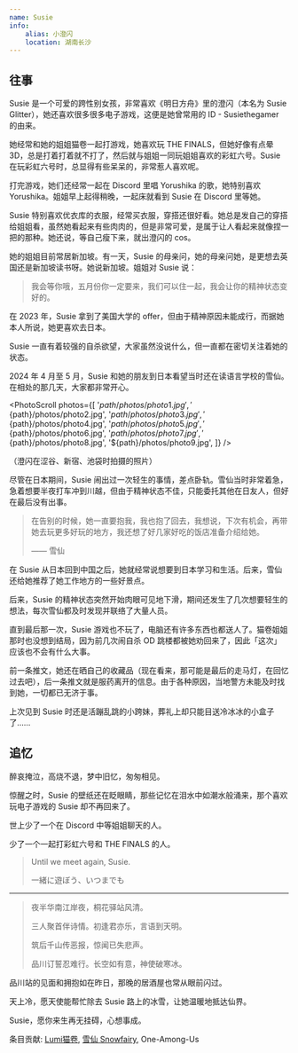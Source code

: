```yaml
---
name: Susie
info:
    alias: 小澄闪
    location: 湖南长沙
---
```


## 往事

Susie 是一个可爱的跨性别女孩，非常喜欢《明日方舟》里的澄闪（本名为 Susie Glitter），她还喜欢很多很多电子游戏，这便是她曾常用的 ID - Susiethegamer 的由来。

她经常和她的姐姐猫卷一起打游戏，她喜欢玩 THE FINALS，但她好像有点晕 3D，总是打着打着就不打了，然后就与姐姐一同玩姐姐喜欢的彩虹六号。Susie 在玩彩虹六号时，总显得有些呆呆的，非常惹人喜欢呢。

打完游戏，她们还经常一起在 Discord 里唱 Yorushika 的歌，她特别喜欢 Yorushika。姐姐早上起得稍晚，一起床就看到 Susie 在 Discord 里等她。

Susie 特别喜欢优衣库的衣服，经常买衣服，穿搭还很好看。她总是发自己的穿搭给姐姐看，虽然她看起来有些肉肉的，但是非常可爱，是属于让人看起来就像捏一把的那种。她还说，等自己瘦下来，就出澄闪的 cos。

她的姐姐目前常居新加坡。有一天，Susie 的母亲问，她的母亲问她，是更想去英国还是新加坡读书呀。她说新加坡。姐姐对 Susie 说：

> 我会等你哦，五月份你一定要来，我们可以住一起，我会让你的精神状态变好的。

在 2023 年，Susie 拿到了美国大学的 offer，但由于精神原因未能成行，而据她本人所说，她更喜欢去日本。

Susie 一直有着较强的自杀欲望，大家虽然没说什么，但一直都在密切关注着她的状态。

2024 年 4 月至 5 月，Susie 和她的朋友到日本看望当时还在读语言学校的雪仙。在相处的那几天，大家都非常开心。

<PhotoScroll photos={[
'${path}/photos/photo1.jpg',
'${path}/photos/photo2.jpg',
'${path}/photos/photo3.jpg',
'${path}/photos/photo4.jpg',
'${path}/photos/photo5.jpg',
'${path}/photos/photo6.jpg',
'${path}/photos/photo7.jpg',
'${path}/photos/photo8.jpg',
'${path}/photos/photo9.jpg',
]} />

（澄闪在涩谷、新宿、池袋时拍摄的照片）

尽管在日本期间，Susie 闹出过一次轻生的事情，差点卧轨。雪仙当时非常着急，急着想要半夜打车冲到川越，但由于精神状态不佳，只能委托其他在日友人，但好在最后没有出事。

> 在告别的时候，她一直要抱我，我也抱了回去，我想说，下次有机会，再带她去玩更多好玩的地方，我还想了好几家好吃的饭店准备介绍给她。
>
> —— 雪仙

在 Susie 从日本回到中国之后，她就经常说想要到日本学习和生活。后来，雪仙还给她推荐了她工作地方的一些好景点。

后来，Susie 的精神状态突然开始肉眼可见地下滑，期间还发生了几次想要轻生的想法，每次雪仙都及时发现并联络了大量人员。

直到最后那一次，Susie 游戏也不玩了，电脑还有许多东西也都送人了。猫卷姐姐那时也没想到结局，因为前几次闹自杀 OD 跳楼都被她劝回来了，因此「这次」应该也不会有什么大事。

前一条推文，她还在晒自己的收藏品（现在看来，那可能是最后的走马灯，在回忆过去吧），后一条推文就是服药离开的信息。由于各种原因，当地警方未能及时找到她，一切都已无济于事。

上次见到 Susie 时还是活蹦乱跳的小跨妹，葬礼上却只能目送冷冰冰的小盒子了……

## 追忆

醉哀掩泣，高烧不退，梦中旧忆，匆匆相见。

惊醒之时，Susie 的壁纸还在眨眼睛，那些记忆在泪水中如潮水般涌来，那个喜欢玩电子游戏的 Susie 却不再回来了。

世上少了一个在 Discord 中等姐姐聊天的人。

少了一个一起打彩虹六号和 THE FINALS 的人。

> Until we meet again, Susie.
>
> 一緒に遊ぼう、いつまでも

--- 

> 夜半华南江岸夜，桐花驿站风清。
>
> 三人聚首伴诗情。初逢君亦乐，言语到天明。
>
> 筑后千山传恶报，惊闻已失悲声。
>
> 品川订誓忍难行。长空如有意，神使破寒冰。

品川站的见面和拥抱如在昨日，那晚的居酒屋也常从眼前闪过。

天上冷，愿天使能帮忙除去 Susie 路上的冰雪，让她温暖地抵达仙界。

Susie，愿你来生再无挂碍，心想事成。

条目贡献: [Lumi猫卷](https://twitter.com/nekomakiQAQ), [雪仙 Snowfairy](https://twitter.com/snowfairy011026), One-Among-Us
